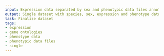 ```yaml
---
input: Expression data separated by sex and phenotypic data files annotated with gene ontologies
output: Single dataset with species, sex, expression and phenotype data
task: Finalize dataset
tags:
- expression
- gene ontologies
- phenotype data
- phenotypic data files
- single
---
```

